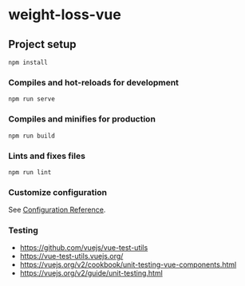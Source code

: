 # weight-loss-vue

## Project setup
```
npm install
```

### Compiles and hot-reloads for development
```
npm run serve
```

### Compiles and minifies for production
```
npm run build
```

### Lints and fixes files
```
npm run lint
```

### Customize configuration
See [Configuration Reference](https://cli.vuejs.org/config/).

### Testing
* https://github.com/vuejs/vue-test-utils
* https://vue-test-utils.vuejs.org/
* https://vuejs.org/v2/cookbook/unit-testing-vue-components.html
* https://vuejs.org/v2/guide/unit-testing.html
